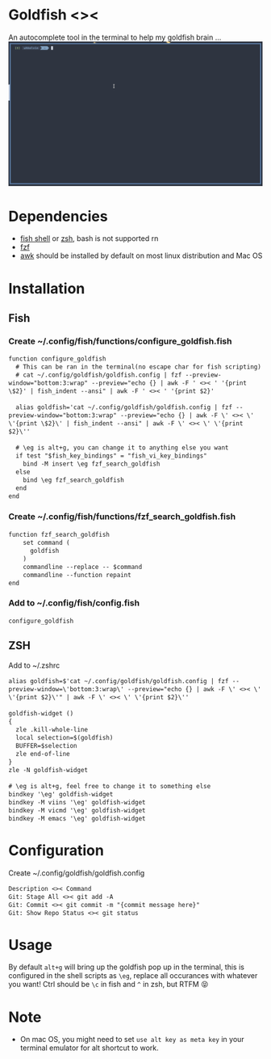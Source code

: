 # Goldfish <>< 
An autocomplete tool in the terminal to help my goldfish brain ...
![screen-gif](./assets/goldfishdemo.gif)

# Dependencies
- [fish shell](https://fishshell.com/) or [zsh](https://zsh.sourceforge.io/), bash is not supported rn
- [fzf](https://github.com/junegunn/fzf)
- [awk](https://man.archlinux.org/man/awk.1p.en) should be installed by default on most linux distribution and Mac OS

# Installation
## Fish
### Create ~/.config/fish/functions/configure_goldfish.fish
```
function configure_goldfish
  # This can be ran in the terminal(no escape char for fish scripting)
  # cat ~/.config/goldfish/goldfish.config | fzf --preview-window="bottom:3:wrap" --preview="echo {} | awk -F ' <>< ' '{print \$2}' | fish_indent --ansi" | awk -F ' <>< ' '{print $2}'

  alias goldfish='cat ~/.config/goldfish/goldfish.config | fzf --preview-window="bottom:3:wrap" --preview="echo {} | awk -F \' <>< \' \'{print \$2}\' | fish_indent --ansi" | awk -F \' <>< \' \'{print $2}\''
  
  # \eg is alt+g, you can change it to anything else you want 
  if test "$fish_key_bindings" = "fish_vi_key_bindings"
    bind -M insert \eg fzf_search_goldfish
  else
    bind \eg fzf_search_goldfish
  end
end
```
### Create ~/.config/fish/functions/fzf_search_goldfish.fish
```
function fzf_search_goldfish
    set command (
      goldfish
    )
    commandline --replace -- $command
    commandline --function repaint
end
```
### Add to ~/.config/fish/config.fish
```
configure_goldfish
```
## ZSH
Add to ~/.zshrc
```
alias goldfish=$'cat ~/.config/goldfish/goldfish.config | fzf --preview-window=\'bottom:3:wrap\' --preview="echo {} | awk -F \' <>< \' \'{print $2}\'" | awk -F \' <>< \' \'{print $2}\''

goldfish-widget ()
{
  zle .kill-whole-line
  local selection=$(goldfish)
  BUFFER=$selection
  zle end-of-line
}
zle -N goldfish-widget

# \eg is alt+g, feel free to change it to something else
bindkey '\eg' goldfish-widget
bindkey -M viins '\eg' goldfish-widget
bindkey -M vicmd '\eg' goldfish-widget
bindkey -M emacs '\eg' goldfish-widget
```

# Configuration
Create ~/.config/goldfish/goldfish.config
```
Description <>< Command
Git: Stage All <>< git add -A
Git: Commit <>< git commit -m "{commit message here}"
Git: Show Repo Status <>< git status
```

# Usage
By default `alt+g` will bring up the goldfish pop up in the terminal, this is configured in the shell scripts as `\eg`, replace all occurances with whatever you want! Ctrl should be `\c` in fish and `^` in zsh, but RTFM :stuck_out_tongue_closed_eyes:

# Note
- On mac OS, you might need to set `use alt key as meta key` in your terminal emulator for alt shortcut to work.
